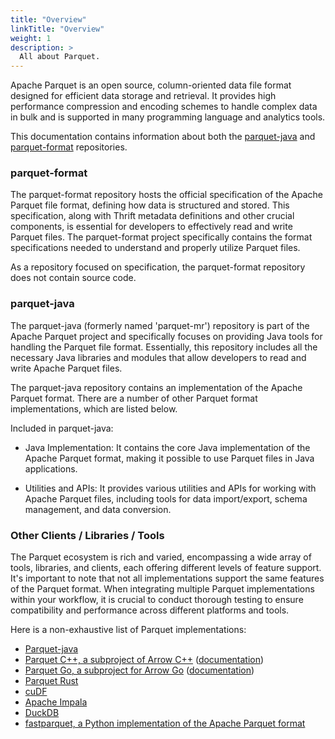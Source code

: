 ```yaml
---
title: "Overview"
linkTitle: "Overview"
weight: 1
description: >
  All about Parquet.
---
```


Apache Parquet is an open source, column-oriented data file format designed for efficient data storage and retrieval.
It provides high performance compression and encoding schemes to handle complex data in bulk and is supported in many programming language and analytics tools.

This documentation contains information about both the [parquet-java](https://github.com/apache/parquet-java) and [parquet-format](https://github.com/apache/parquet-format) repositories. 

### parquet-format

The parquet-format repository hosts the official specification of the Apache Parquet file format, defining how data is structured and stored. This specification, along with Thrift metadata definitions and other crucial components, is essential for developers to effectively read and write Parquet files. The parquet-format project specifically contains the format specifications needed to understand and properly utilize Parquet files.

As a repository focused on specification, the parquet-format repository does not contain source code. 


### parquet-java 

The parquet-java (formerly named 'parquet-mr') repository is part of the Apache Parquet project and specifically focuses on providing Java tools for handling the Parquet file format. Essentially, this repository includes all the necessary Java libraries and modules that allow developers to read and write Apache Parquet files.

The parquet-java repository contains an implementation of the Apache Parquet format. There are a number of other Parquet format implementations, which are listed below. 

Included in parquet-java:
* Java Implementation: It contains the core Java implementation of the Apache Parquet format, making it possible to use Parquet files in Java applications.

* Utilities and APIs: It provides various utilities and APIs for working with Apache Parquet files, including tools for data import/export, schema management, and data conversion.


###  Other Clients / Libraries / Tools

The Parquet ecosystem is rich and varied, encompassing a wide array of tools, libraries, and clients, each offering different levels of feature support. It's important to note that not all implementations support the same features of the Parquet format. When integrating multiple Parquet implementations within your workflow, it is crucial to conduct thorough testing to ensure compatibility and performance across different platforms and tools.

Here is a non-exhaustive list of Parquet implementations:

* [Parquet-java](https://github.com/apache/parquet-java)
* [Parquet C++, a subproject of Arrow C++](https://github.com/apache/arrow/tree/main/cpp/src/parquet) ([documentation](https://arrow.apache.org/docs/cpp/parquet.html))
* [Parquet Go, a subproject for Arrow Go](https://github.com/apache/arrow-go/tree/main/parquet) ([documentation](https://github.com/apache/arrow-go/tree/main/parquet))
* [Parquet Rust](https://github.com/apache/arrow-rs/blob/main/parquet/README.md)
* [cuDF](https://github.com/rapidsai/cudf)
* [Apache Impala](https://github.com/apache/impala)
* [DuckDB](https://github.com/duckdb/duckdb)
* [fastparquet, a Python implementation of the Apache Parquet format](https://github.com/dask/fastparquet)
